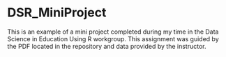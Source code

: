# DSR_MiniProject
This is an example of a mini project completed during my time in the Data Science in Education Using R workgroup. This assignment was guided by the PDF located in the repository and data provided by the instructor. 
